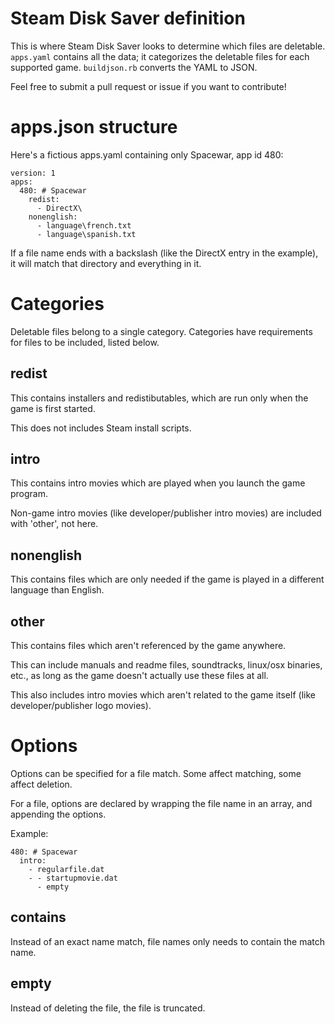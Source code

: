 Steam Disk Saver definition
===========================

This is where Steam Disk Saver looks to determine which files are deletable. `apps.yaml` contains all the data; it categorizes the deletable files for each supported game. `buildjson.rb` converts the YAML to JSON.

Feel free to submit a pull request or issue if you want to contribute!

apps.json structure
===================

Here's a fictious apps.yaml containing only Spacewar, app id 480:

    version: 1
    apps:
      480: # Spacewar
        redist:
          - DirectX\
        nonenglish:
          - language\french.txt
          - language\spanish.txt

If a file name ends with a backslash (like the DirectX entry in the example), it will match that directory and everything in it.

Categories
==========

Deletable files belong to a single category. Categories have requirements for files to be included, listed below.

redist
------
This contains installers and redistibutables, which are run only when the game is first started.

This does not includes Steam install scripts.

intro
-----
This contains intro movies which are played when you launch the game program.

Non-game intro movies (like developer/publisher intro movies) are included with 'other', not here.

nonenglish
----------
This contains files which are only needed if the game is played in a different language than English.

other
-----
This contains files which aren't referenced by the game anywhere.

This can include manuals and readme files, soundtracks, linux/osx binaries, etc., as long as the game doesn't actually use these files at all.

This also includes intro movies which aren't related to the game itself (like developer/publisher logo movies).

Options
=======
Options can be specified for a file match. Some affect matching, some affect deletion.

For a file, options are declared by wrapping the file name in an array, and appending the options.

Example:

    480: # Spacewar
      intro:
        - regularfile.dat
        - - startupmovie.dat
          - empty

contains
--------
Instead of an exact name match, file names only needs to contain the match name.

empty
-----
Instead of deleting the file, the file is truncated.
